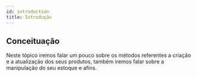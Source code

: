 ```yaml
---
id: introduction
title: Introdução
---
```


## Conceituação

Neste tópico iremos falar um pouco sobre os métodos referentes a  criação e a atualização dos seus produtos, também iremos falar sobre a manipulação do seu estoque e afins.
